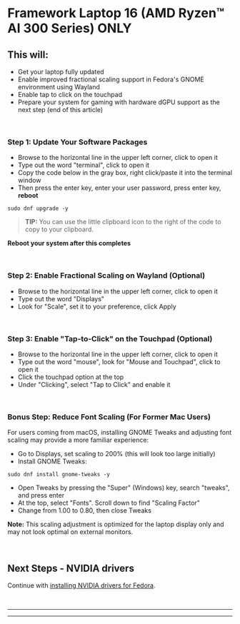 # Framework Laptop 16 (AMD Ryzen™ AI 300 Series) ONLY

## This will:

- Get your laptop fully updated
- Enable improved fractional scaling support in Fedora's GNOME environment using Wayland
- Enable tap to click on the touchpad
- Prepare your system for gaming with hardware dGPU support as the next step (end of this article)

&nbsp;
&nbsp;
&nbsp;

### Step 1: Update Your Software Packages

- Browse to the horizontal line in the upper left corner, click to open it
- Type out the word "terminal", click to open it  
- Copy the code below in the gray box, right click/paste it into the terminal window
- Then press the enter key, enter your user password, press enter key, **reboot**

```
sudo dnf upgrade -y
```
> **TIP:** You can use the little clipboard icon to the right of the code to copy to your clipboard.

**Reboot your system after this completes**

&nbsp;
&nbsp;
&nbsp;

### Step 2: Enable Fractional Scaling on Wayland (Optional)

- Browse to the horizontal line in the upper left corner, click to open it
- Type out the word "Displays"
- Look for "Scale", set it to your preference, click Apply

&nbsp;
&nbsp;
&nbsp;

### Step 3: Enable "Tap-to-Click" on the Touchpad (Optional)

- Browse to the horizontal line in the upper left corner, click to open it
- Type out the word "mouse", look for "Mouse and Touchpad", click to open it
- Click the touchpad option at the top
- Under "Clicking", select "Tap to Click" and enable it
  
&nbsp;
&nbsp;
&nbsp;

### Bonus Step: Reduce Font Scaling (For Former Mac Users)

For users coming from macOS, installing GNOME Tweaks and adjusting font scaling may provide a more familiar experience:

- Go to Displays, set scaling to 200% (this will look too large initially)
- Install GNOME Tweaks:
  
```
sudo dnf install gnome-tweaks -y
```

- Open Tweaks by pressing the "Super" (Windows) key, search "tweaks", and press enter
- At the top, select "Fonts". Scroll down to find "Scaling Factor"
- Change from 1.00 to 0.80, then close Tweaks

**Note:** This scaling adjustment is optimized for the laptop display only and may not look optimal on external monitors.

&nbsp;
&nbsp;
&nbsp;

## Next Steps - NVIDIA drivers

Continue with [installing NVIDIA drivers for Fedora](https://github.com/FrameworkComputer/linux-docs/blob/main/framework16/AI-300/nvidia-driver-install-Fedora.md#nvidia-dgpu-driver-installation-for-fedora).

&nbsp;
&nbsp;

----------------------------------------
----------------------------------------
